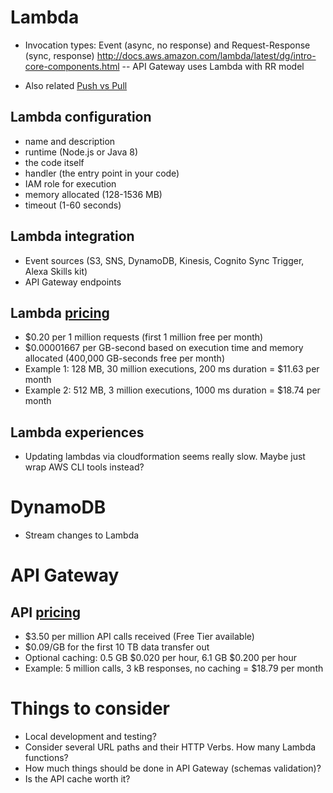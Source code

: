 
# Lambda

- Invocation types: Event (async, no response) and Request-Response (sync, response) http://docs.aws.amazon.com/lambda/latest/dg/intro-core-components.html
-- API Gateway uses Lambda with RR model

- Also related [Push vs Pull](http://docs.aws.amazon.com/lambda/latest/dg/intro-invocation-modes.html)


## Lambda configuration

- name and description
- runtime (Node.js or Java 8)
- the code itself
- handler (the entry point in your code)
- IAM role for execution
- memory allocated (128-1536 MB)
- timeout (1-60 seconds)

## Lambda integration

- Event sources (S3, SNS, DynamoDB, Kinesis, Cognito Sync Trigger, Alexa Skills kit)
- API Gateway endpoints

## Lambda [pricing](https://aws.amazon.com/lambda/pricing/)

- $0.20 per 1 million requests (first 1 million free per month)
- $0.00001667 per GB-second based on execution time and memory allocated (400,000 GB-seconds free per month)
- Example 1: 128 MB, 30 million executions, 200 ms duration = $11.63 per month
- Example 2: 512 MB, 3 million executions, 1000 ms duration = $18.74 per month

## Lambda experiences

- Updating lambdas via cloudformation seems really slow. Maybe just wrap AWS CLI tools instead?

# DynamoDB

- Stream changes to Lambda

# API Gateway

## API [pricing](https://aws.amazon.com/api-gateway/pricing/)

- $3.50 per million API calls received (Free Tier available)
- $0.09/GB for the first 10 TB data transfer out
- Optional caching: 0.5 GB $0.020 per hour, 6.1 GB $0.200 per hour
- Example: 5 million calls, 3 kB responses, no caching = $18.79 per month


# Things to consider

- Local development and testing?
- Consider several URL paths and their HTTP Verbs. How many Lambda functions?
- How much things should be done in API Gateway (schemas validation)?
- Is the API cache worth it?
